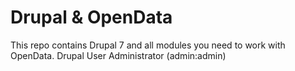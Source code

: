 Drupal & OpenData
==========

This repo contains Drupal 7 and all modules you need to work with OpenData.
Drupal User Administrator (admin:admin)
